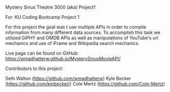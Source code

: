 # 
Mystery Sinus Theatre 3000
(aka) Project1

For: KU Coding Bootcamp Project 1

For this project the goal was t use multiple APIs in order to compile information from many different data sources. To accomplish this task we utilized GIPHY and OMDB APIs as well as manipulations of YouTube's url mechanics and use of iFrame and Wikipedia search mechanics.

Live page can be found on GitHub:
https://wmadhatterw.github.io/MysterySinusMovieAPI/

Contributors to this project:

Seth Walton (https://github.com/wmadhatterw)
Kyle Becker (https://github.com/kmbecker/)
Cole Mertz (https://github.com/Cole-Mertz)

